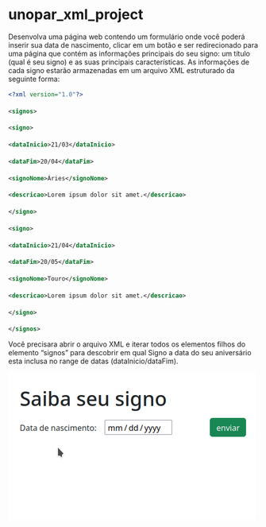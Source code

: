 # unopar_xml_project

Desenvolva uma página web contendo um formulário onde você poderá inserir sua data de nascimento, clicar em um botão e ser redirecionado para uma página que contém as informações principais do seu signo: um título (qual é seu signo) e as suas principais características. As informações de cada signo estarão armazenadas em um arquivo XML estruturado da seguinte forma:

```xml
<?xml version="1.0"?>

<signos>

<signo>

<dataInicio>21/03</dataInicio>

<dataFim>20/04</dataFim>

<signoNome>Áries</signoNome>

<descricao>Lorem ipsum dolor sit amet.</descricao>

</signo>

<signo>

<dataInicio>21/04</dataInicio>

<dataFim>20/05</dataFim>

<signoNome>Touro</signoNome>

<descricao>Lorem ipsum dolor sit amet.</descricao>

</signo>

</signos>
```

Você precisara abrir o arquivo XML e iterar todos os elementos filhos do elemento “signos” para descobrir em qual Signo a data do seu aniversário esta inclusa no range de datas (dataInicio/dataFim). 

![Demonstrando o projeto][gif]

[gif]: signo.gif
